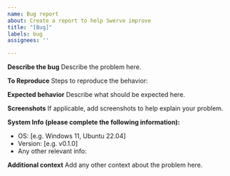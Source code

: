 ```yaml
---
name: Bug report
about: Create a report to help Swerve improve
title: "[Bug]"
labels: bug
assignees: ''

---
```


**Describe the bug**
Describe the problem here.

**To Reproduce**
Steps to reproduce the behavior:

**Expected behavior**
Describe what should be expected here.

**Screenshots**
If applicable, add screenshots to help explain your problem.

**System Info (please complete the following information):**
 - OS: [e.g. Windows 11, Ubuntu 22.04]
 - Version: [e.g. v0.1.0]
 - Any other relevant info: 

**Additional context**
Add any other context about the problem here.
